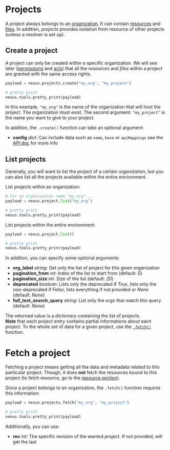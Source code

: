 # Projects
A project always belongs to an [organization](./organization.md). It can contain [resources](./resources.md) and [files](./files.md). In addition, *projects* provides isolation from resource of other projects (unless a resolver is set up).


## Create a project
A project can only be created within a specific organization. We will see later ([permissions](./permissions.md) and [acls](./acls.md)) that all the *resources* and *files* within a project are granted with the same access rights.

```python
payload = nexus.projects.create("my_org", "my_project")

# pretty print
nexus.tools.pretty_print(payload)
```
In this example, `"my_org"` is the name of the organization that will host the project. The organization must exist. The second argument: `"my_project"` is the name you want to give to your project.

In addition, the `.create()` function can take an optional argument:
- **config** *dict*: Can include data such as `name`, `base` or `apiMappings` see the [API doc](https://bluebrain.github.io/nexus/docs/api/admin/admin-projects-api.html#create-a-project) for more info


## List projects
Generally, you will want to list the project of a certain *organization*, but you can also list all the projects available within the entire environment.  

List projects within an organization:
```python
# For an organization name "my_org"...
payload = nexus.project.list("my_org")

# pretty print
nexus.tools.pretty_print(payload)
```

List projects within the entire environment:
```python
payload = nexus.project.list()

# pretty print
nexus.tools.pretty_print(payload)
```

In addition, you can specify some optional arguments:
- **org_label** *string*: Get only the list of project for this given organization
- **pagination_from** *int*: Index of the list to start from (default: *0*)
- **pagination_size** *int*: Size of the list (default: *20*)
- **deprecated** *boolean*: Lists only the deprecated if *True*, lists only the non-deprecated if *False*, lists everything if not provided or *None* (default: *None*)
- **full_text_search_query** *string*: List only the orgs that match this query (default: *None*)

The returned value is a *dictionary* containing the list of projects.  
**Note** that each project entry contains partial informations about each project. To the whole set of data for a given project, use the [`.fetch()`](./organizations.md#fetch-a-project) function.


# Fetch a project
Fetching a project means getting all the data and metadata related to this particular project. Though, it does **not** fetch the resources bound to this project (to fetch resource, go to the [resource section](./resource.md)).

Since a project belongs to an organization, the `.fetch()` function requires this information:
```python
payload = nexus.projects.fetch("my_org", "my_project")

# pretty print
nexus.tools.pretty_print(payload)
```
Additionally, you can use:
- **rev** *int*: The specific revision of the wanted project. If not provided, will get the last
